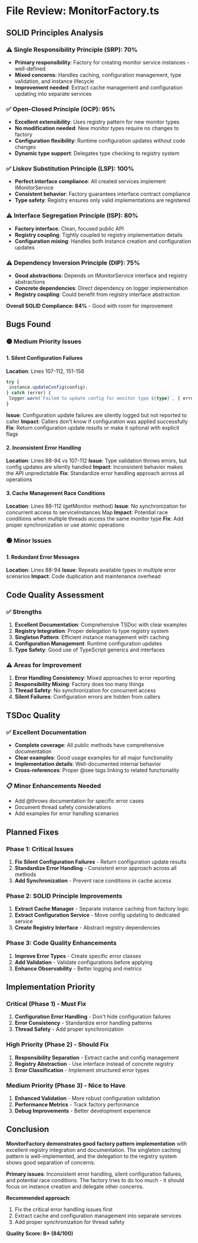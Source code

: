 # File Review: MonitorFactory.ts

## SOLID Principles Analysis

### ⚠️ Single Responsibility Principle (SRP): 70%

- **Primary responsibility**: Factory for creating monitor service instances - well-defined
- **Mixed concerns**: Handles caching, configuration management, type validation, and instance lifecycle
- **Improvement needed**: Extract cache management and configuration updating into separate services

### ✅ Open-Closed Principle (OCP): 95%

- **Excellent extensibility**: Uses registry pattern for new monitor types
- **No modification needed**: New monitor types require no changes to factory
- **Configuration flexibility**: Runtime configuration updates without code changes
- **Dynamic type support**: Delegates type checking to registry system

### ✅ Liskov Substitution Principle (LSP): 100%

- **Perfect interface compliance**: All created services implement IMonitorService
- **Consistent behavior**: Factory guarantees interface contract compliance
- **Type safety**: Registry ensures only valid implementations are registered

### ⚠️ Interface Segregation Principle (ISP): 80%

- **Factory interface**: Clean, focused public API
- **Registry coupling**: Tightly coupled to registry implementation details
- **Configuration mixing**: Handles both instance creation and configuration updates

### ⚠️ Dependency Inversion Principle (DIP): 75%

- **Good abstractions**: Depends on IMonitorService interface and registry abstractions
- **Concrete dependencies**: Direct dependency on logger implementation
- **Registry coupling**: Could benefit from registry interface abstraction

**Overall SOLID Compliance: 84%** - Good with room for improvement

## Bugs Found

### 🟡 Medium Priority Issues

#### 1. Silent Configuration Failures

**Location**: Lines 107-112, 151-156

```typescript
try {
 instance.updateConfig(config);
} catch (error) {
 logger.warn(`Failed to update config for monitor type ${type}`, { error });
}
```

**Issue**: Configuration update failures are silently logged but not reported to caller
**Impact**: Callers don't know if configuration was applied successfully
**Fix**: Return configuration update results or make it optional with explicit flags

#### 2. Inconsistent Error Handling

**Location**: Lines 88-94 vs 107-112
**Issue**: Type validation throws errors, but config updates are silently handled
**Impact**: Inconsistent behavior makes the API unpredictable
**Fix**: Standardize error handling approach across all operations

#### 3. Cache Management Race Conditions

**Location**: Lines 88-112 (getMonitor method)
**Issue**: No synchronization for concurrent access to serviceInstances Map
**Impact**: Potential race conditions when multiple threads access the same monitor type
**Fix**: Add proper synchronization or use atomic operations

### 🟢 Minor Issues

#### 1. Redundant Error Messages

**Location**: Lines 88-94
**Issue**: Repeats available types in multiple error scenarios
**Impact**: Code duplication and maintenance overhead

## Code Quality Assessment

### ✅ Strengths

1. **Excellent Documentation**: Comprehensive TSDoc with clear examples
2. **Registry Integration**: Proper delegation to type registry system
3. **Singleton Pattern**: Efficient instance management with caching
4. **Configuration Management**: Runtime configuration updates
5. **Type Safety**: Good use of TypeScript generics and interfaces

### ⚠️ Areas for Improvement

1. **Error Handling Consistency**: Mixed approaches to error reporting
2. **Responsibility Mixing**: Factory does too many things
3. **Thread Safety**: No synchronization for concurrent access
4. **Silent Failures**: Configuration errors are hidden from callers

## TSDoc Quality

### ✅ Excellent Documentation

- **Complete coverage**: All public methods have comprehensive documentation
- **Clear examples**: Good usage examples for all major functionality
- **Implementation details**: Well-documented internal behavior
- **Cross-references**: Proper @see tags linking to related functionality

### 📋 Minor Enhancements Needed

- Add @throws documentation for specific error cases
- Document thread safety considerations
- Add examples for error handling scenarios

## Planned Fixes

### Phase 1: Critical Issues

1. **Fix Silent Configuration Failures** - Return configuration update results
2. **Standardize Error Handling** - Consistent error approach across all methods
3. **Add Synchronization** - Prevent race conditions in cache access

### Phase 2: SOLID Principle Improvements

1. **Extract Cache Manager** - Separate instance caching from factory logic
2. **Extract Configuration Service** - Move config updating to dedicated service
3. **Create Registry Interface** - Abstract registry dependencies

### Phase 3: Code Quality Enhancements

1. **Improve Error Types** - Create specific error classes
2. **Add Validation** - Validate configurations before applying
3. **Enhance Observability** - Better logging and metrics

## Implementation Priority

### Critical (Phase 1) - Must Fix

1. **Configuration Error Handling** - Don't hide configuration failures
2. **Error Consistency** - Standardize error handling patterns
3. **Thread Safety** - Add proper synchronization

### High Priority (Phase 2) - Should Fix

1. **Responsibility Separation** - Extract cache and config management
2. **Registry Abstraction** - Use interface instead of concrete registry
3. **Error Classification** - Implement structured error types

### Medium Priority (Phase 3) - Nice to Have

1. **Enhanced Validation** - More robust configuration validation
2. **Performance Metrics** - Track factory performance
3. **Debug Improvements** - Better development experience

## Conclusion

**MonitorFactory demonstrates good factory pattern implementation** with excellent registry integration and documentation. The singleton caching pattern is well-implemented, and the delegation to the registry system shows good separation of concerns.

**Primary issues**: Inconsistent error handling, silent configuration failures, and potential race conditions. The factory tries to do too much - it should focus on instance creation and delegate other concerns.

**Recommended approach**:

1. Fix the critical error handling issues first
2. Extract cache and configuration management into separate services
3. Add proper synchronization for thread safety

**Quality Score: B+ (84/100)**
